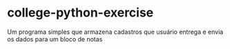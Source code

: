 # college-python-exercise
 Um programa simples que armazena cadastros que usuário entrega e envia os dados para um bloco de notas
